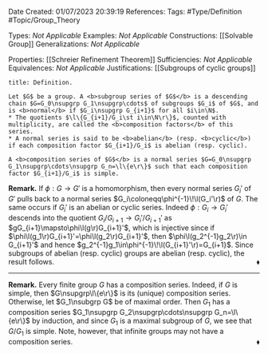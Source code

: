 <div class="topSpace"></div>

Date Created: 01/07/2023 20:39:19
References:
Tags: #Type/Definition #Topic/Group_Theory

Types: <i>Not Applicable</i>
Examples: <i>Not Applicable</i>
Constructions: [[Solvable Group]]
Generalizations: <i>Not Applicable</i>

Properties: [[Schreier Refinement Theorem]]
Sufficiencies: <i>Not Applicable</i>
Equivalences: <i>Not Applicable</i>
Justifications: [[Subgroups of cyclic groups]]

``` ad-Definition
title: Definition.

Let $G$ be a group. A <b>subgroup series of $G$</b> is a descending chain $G=G_0\nsupgrp G_1\nsupgrp\cdots$ of subgroups $G_i$ of $G$, and is <b>normal</b> if $G_i\nsupgrp G_{i+1}$ for all $i\in\N$.
* The quotients $\l\{G_{i+1}/G_i\st i\in\N\r\}$, counted with multiplicity, are called the <b>composition factors</b> of this series.
* A normal series is said to be <b>abelian</b> (resp. <b>cyclic</b>) if each composition factor $G_{i+1}/G_i$ is abelian (resp. cyclic).

A <b>composition series of $G$</b> is a normal series $G=G_0\nsupgrp G_1\nsupgrp\cdots\nsupgrp G_n=\l\{e\r\}$ such that each composition factor $G_{i+1}/G_i$ is simple.

```

<b>Remark.</b> If $\phi:G\to G'$ is a homomorphism, then every normal series $G_i'$ of $G'$ pulls back to a normal series $G_i\coloneqq\phi^{-1}\!\l(G_i'\r)$ of $G$. The same occurs if $G_i'$ is an abelian or cyclic series. Indeed $\phi:G_i\to G_i'$ descends into the quotient $G_i/G_{i+1}\to G_i'/G_{i+1}'$ as $gG_{i+1}\mapsto\phi\l(g\r)G_{i+1}'$, which is injective since if $\phi\l(g_1\r)G_{i+1}'=\phi\l(g_2\r)G_{i+1}'$, then $\phi\l(g_2^{-1}g_2\r)\in G_{i+1}'$ and hence $g_2^{-1}g_1\in\phi^{-1}\!\l(G_{i+1}'\r)=G_{i+1}$. Since subgroups of abelian (resp. cyclic) groups are abelian (resp. cyclic), the result follows.<span style="float:right;">$\blacklozenge$</span>

---

<b>Remark.</b> Every finite group $G$ has a composition series. Indeed, if $G$ is simple, then $G\nsupgrp\l\{e\r\}$ is its (unique) composition series. Otherwise, let $G_1\nsubgrp G$ be of maximal order. Then $G_1$ has a composition series $G_1\nsupgrp G_2\nsupgrp\cdots\nsupgrp G_n=\l\{e\r\}$ by induction, and since $G_1$ is a maximal subgroup of $G$, we see that $G/G_1$ is simple. Note, however, that infinite groups may not have a composition series.<span style="float:right;">$\blacklozenge$</span>
